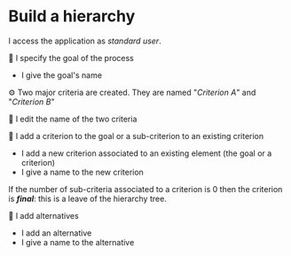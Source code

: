 <h1>Build a hierarchy</h1>

I access the application as _standard user_.

👤 I specify the goal of the process

- I give the goal's name

⚙️ Two major criteria are created. They are named "*Criterion A*" and "*Criterion B*"

👤 I edit the name of the two criteria

👤 I add a criterion to the goal or a sub-criterion to an existing criterion

- I add a new criterion associated to an existing element (the goal or a criterion)
- I give a name to the new criterion

If the number of sub-criteria associated to a criterion is 0 then the criterion is **_final_**: this is a leave of the
hierarchy tree.

👤 I add alternatives

- I add an alternative
- I give a name to the alternative
